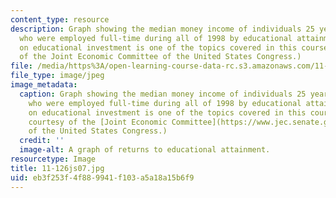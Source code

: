 ```yaml
---
content_type: resource
description: Graph showing the median money income of individuals 25 years and older
  who were employed full-time during all of 1998 by educational attainment. Returns
  on educational investment is one of the topics covered in this course. (Graph courtesy
  of the Joint Economic Committee of the United States Congress.)
file: /media/https%3A/open-learning-course-data-rc.s3.amazonaws.com/11-126j-economics-of-education-spring-2007/eb3f253f4f889941f103a5a18a15b6f9_11-126js07.jpg
file_type: image/jpeg
image_metadata:
  caption: Graph showing the median money income of individuals 25 years and older
    who were employed full-time during all of 1998 by educational attainment. Returns
    on educational investment is one of the topics covered in this course. (Graph
    courtesy of the [Joint Economic Committee](https://www.jec.senate.gov/public/)
    of the United States Congress.)
  credit: ''
  image-alt: A graph of returns to educational attainment.
resourcetype: Image
title: 11-126js07.jpg
uid: eb3f253f-4f88-9941-f103-a5a18a15b6f9
---
```

